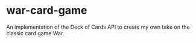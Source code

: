 # war-card-game
An implementation of the Deck of Cards API to create my own take on the classic card game War.
